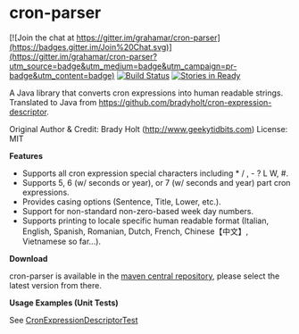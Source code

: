 cron-parser
===========

[![Join the chat at https://gitter.im/grahamar/cron-parser](https://badges.gitter.im/Join%20Chat.svg)](https://gitter.im/grahamar/cron-parser?utm_source=badge&utm_medium=badge&utm_campaign=pr-badge&utm_content=badge)
[![Build Status](https://travis-ci.org/grahamar/cron-parser.png?branch=master)](https://travis-ci.org/grahamar/cron-parser) [![Stories in Ready](https://badge.waffle.io/grahamar/cron-parser.png?label=ready)](https://waffle.io/grahamar/cron-parser)

A Java library that converts cron expressions into human readable strings.
Translated to Java from https://github.com/bradyholt/cron-expression-descriptor.

Original Author & Credit: Brady Holt (http://www.geekytidbits.com)
License: MIT

**Features**

 * Supports all cron expression special characters including * / , - ? L W, #.
 * Supports 5, 6 (w/ seconds or year), or 7 (w/ seconds and year) part cron expressions.
 * Provides casing options (Sentence, Title, Lower, etc.).
 * Support for non-standard non-zero-based week day numbers.
 * Supports printing to locale specific human readable format (Italian, English, Spanish, Romanian, Dutch, French, Chinese【中文】, Vietnamese so far...).

**Download**

cron-parser is available in the [maven central repository](http://search.maven.org/#search%7Cga%7C1%7Cg%3A%22net.redhogs.cronparser%22), please select the latest version from there.

**Usage Examples (Unit Tests)**

See [CronExpressionDescriptorTest](/cron-parser-core/src/test/java/net/redhogs/cronparser/CronExpressionDescriptorTest.java)
